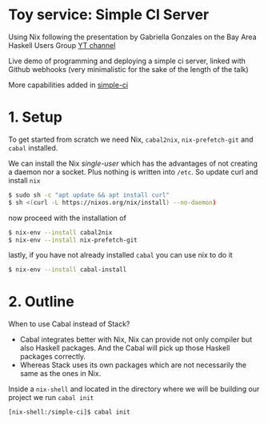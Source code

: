  # Toy service: Simple CI Server

Using Nix following the presentation by Gabriella Gonzales on the Bay Area Haskell Users Group [YT channel](https://www.youtube.com/watch?v=NQJVNvxgDqg&list=WL&index=50&t=2444s)

Live demo of programming and deploying a simple ci server, linked with Github webhooks (very minimalistic for the sake of the length of the talk)

More capabilities added in [simple-ci](https://github.com/Gabriella439/slides/tree/main/simple-ci)

# 1. Setup

To get started from scratch we need Nix, `cabal2nix`, `nix-prefetch-git` and `cabal` installed.

We can install the Nix *single-user* which has the advantages of not creating a daemon nor a socket. Plus nothing is written into `/etc`. So update curl and install `nix`

```bash
$ sudo sh -c "apt update && apt install curl"
$ sh <(curl -L https://nixos.org/nix/install) --no-daemon)
```

now proceed with the installation of 

```bash
$ nix-env --install cabal2nix
$ nix-env --install nix-prefetch-git
```


lastly, if you have not already installed `cabal` you can use nix to do it

```bash
$ nix-env --install cabal-install
```



# 2. Outline

When to use Cabal instead of Stack?
- Cabal integrates better with Nix, Nix can provide not only compiler but also Haskell packages. And the Cabal will pick up those Haskell packages correctly.
- Whereas Stack uses its own packages which are not necessarily the same as the ones in Nix.

Inside a `nix-shell` and located in the directory where we will be building our project we run `cabal init`

```bash
[nix-shell:/simple-ci]$ cabal init
```



